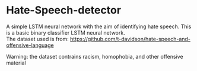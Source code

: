 # Hate-Speech-detector
A simple LSTM neural network with the aim of identifying hate speech.
This is a basic binary classifier LSTM neural network.  
The dataset used is from: 
https://github.com/t-davidson/hate-speech-and-offensive-language
  
Warning: the dataset contrains racism, homophobia, and other offensive material
